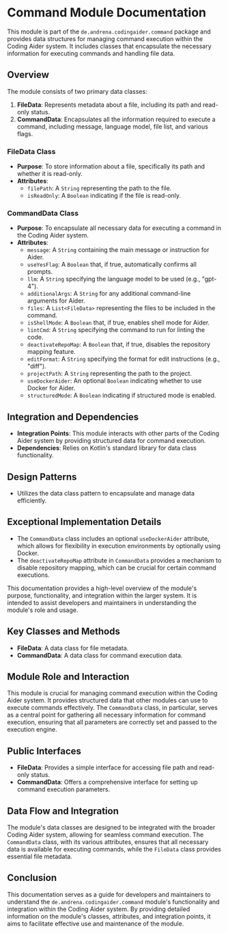 # Command Module Documentation

This module is part of the `de.andrena.codingaider.command` package and provides data structures for managing command execution within the Coding Aider system. It includes classes that encapsulate the necessary information for executing commands and handling file data.

## Overview

The module consists of two primary data classes:

1. **FileData**: Represents metadata about a file, including its path and read-only status.
2. **CommandData**: Encapsulates all the information required to execute a command, including message, language model, file list, and various flags.

### FileData Class

- **Purpose**: To store information about a file, specifically its path and whether it is read-only.
- **Attributes**:
  - `filePath`: A `String` representing the path to the file.
  - `isReadOnly`: A `Boolean` indicating if the file is read-only.

### CommandData Class

- **Purpose**: To encapsulate all necessary data for executing a command in the Coding Aider system.
- **Attributes**:
  - `message`: A `String` containing the main message or instruction for Aider.
  - `useYesFlag`: A `Boolean` that, if true, automatically confirms all prompts.
  - `llm`: A `String` specifying the language model to be used (e.g., "gpt-4").
  - `additionalArgs`: A `String` for any additional command-line arguments for Aider.
  - `files`: A `List<FileData>` representing the files to be included in the command.
  - `isShellMode`: A `Boolean` that, if true, enables shell mode for Aider.
  - `lintCmd`: A `String` specifying the command to run for linting the code.
  - `deactivateRepoMap`: A `Boolean` that, if true, disables the repository mapping feature.
  - `editFormat`: A `String` specifying the format for edit instructions (e.g., "diff").
  - `projectPath`: A `String` representing the path to the project.
  - `useDockerAider`: An optional `Boolean` indicating whether to use Docker for Aider.
  - `structuredMode`: A `Boolean` indicating if structured mode is enabled.

## Integration and Dependencies

- **Integration Points**: This module interacts with other parts of the Coding Aider system by providing structured data for command execution.
- **Dependencies**: Relies on Kotlin's standard library for data class functionality.

## Design Patterns

- Utilizes the data class pattern to encapsulate and manage data efficiently.

## Exceptional Implementation Details

- The `CommandData` class includes an optional `useDockerAider` attribute, which allows for flexibility in execution environments by optionally using Docker.
- The `deactivateRepoMap` attribute in `CommandData` provides a mechanism to disable repository mapping, which can be crucial for certain command executions.

This documentation provides a high-level overview of the module's purpose, functionality, and integration within the larger system. It is intended to assist developers and maintainers in understanding the module's role and usage.

## Key Classes and Methods

- **FileData**: A data class for file metadata.
- **CommandData**: A data class for command execution data.

## Module Role and Interaction

This module is crucial for managing command execution within the Coding Aider system. It provides structured data that other modules can use to execute commands effectively. The `CommandData` class, in particular, serves as a central point for gathering all necessary information for command execution, ensuring that all parameters are correctly set and passed to the execution engine.

## Public Interfaces

- **FileData**: Provides a simple interface for accessing file path and read-only status.
- **CommandData**: Offers a comprehensive interface for setting up command execution parameters.

## Data Flow and Integration

The module's data classes are designed to be integrated with the broader Coding Aider system, allowing for seamless command execution. The `CommandData` class, with its various attributes, ensures that all necessary data is available for executing commands, while the `FileData` class provides essential file metadata.

## Conclusion

This documentation serves as a guide for developers and maintainers to understand the `de.andrena.codingaider.command` module's functionality and integration within the Coding Aider system. By providing detailed information on the module's classes, attributes, and integration points, it aims to facilitate effective use and maintenance of the module.
